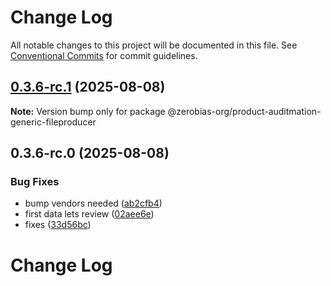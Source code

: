 # Change Log

All notable changes to this project will be documented in this file.
See [Conventional Commits](https://conventionalcommits.org) for commit guidelines.

## [0.3.6-rc.1](https://github.com/zerobias-org/product/compare/@zerobias-org/product-auditmation-generic-fileproducer@0.3.6-rc.0...@zerobias-org/product-auditmation-generic-fileproducer@0.3.6-rc.1) (2025-08-08)

**Note:** Version bump only for package @zerobias-org/product-auditmation-generic-fileproducer





## 0.3.6-rc.0 (2025-08-08)


### Bug Fixes

* bump vendors needed ([ab2cfb4](https://github.com/zerobias-org/product/commit/ab2cfb4a9cf2e3008e08b068f98011fec096c932))
* first data lets review ([02aee6e](https://github.com/zerobias-org/product/commit/02aee6e8c4f11675de7c63a00f4c8254a67a4dd7))
* fixes ([33d56bc](https://github.com/zerobias-org/product/commit/33d56bcaedf3fa5e3939a33c0fb57eda53539d05))





# Change Log
